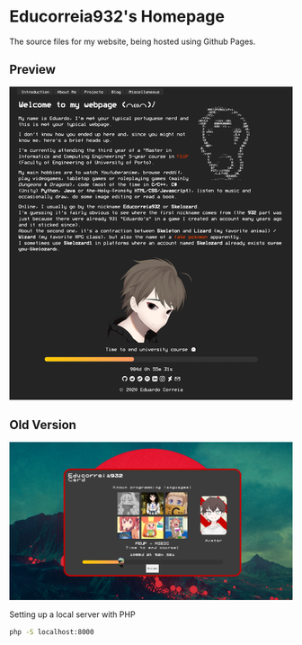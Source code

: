# Educorreia932's Homepage

The source files for my website, being hosted using Github Pages.

## Preview

![Preview](preview.png)

## Old Version

![Old Preview](old_preview.png)

Setting up a local server with PHP 

```sh
php -S localhost:8000
```
